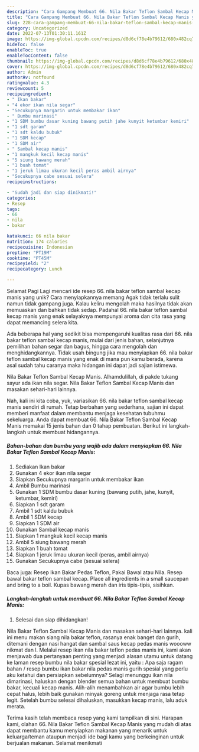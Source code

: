 ```yaml
---
description: "Cara Gampang Membuat 66. Nila Bakar Teflon Sambal Kecap Manis yang Lezat, Lezat"
title: "Cara Gampang Membuat 66. Nila Bakar Teflon Sambal Kecap Manis yang Lezat, Lezat"
slug: 228-cara-gampang-membuat-66-nila-bakar-teflon-sambal-kecap-manis-yang-lezat-lezat
category: Uncategorized
date: 2022-07-13T01:30:11.161Z
image: https://img-global.cpcdn.com/recipes/d8d6cf78e4b79612/680x482cq70/66-nila-bakar-teflon-sambal-kecap-manis-foto-resep-utama.jpg
hideToc: false
enableToc: true
enableTocContent: false
thumbnail: https://img-global.cpcdn.com/recipes/d8d6cf78e4b79612/680x482cq70/66-nila-bakar-teflon-sambal-kecap-manis-foto-resep-utama.jpg
cover: https://img-global.cpcdn.com/recipes/d8d6cf78e4b79612/680x482cq70/66-nila-bakar-teflon-sambal-kecap-manis-foto-resep-utama.jpg
author: Admin
authorAv: notfound
ratingvalue: 4.3
reviewcount: 5
recipeingredient:
- " Ikan bakar"
- "4 ekor ikan nila segar"
- "Secukupnya margarin untuk membakar ikan"
- " Bumbu marinasi"
- "1 SDM bumbu dasar kuning bawang putih jahe kunyit ketumbar kemiri"
- "1 sdt garam"
- "1 sdt kaldu bubuk"
- "1 SDM kecap"
- "1 SDM air"
- " Sambal kecap manis"
- "1 mangkuk kecil kecap manis"
- "5 siung bawang merah"
- "1 buah tomat"
- "1 jeruk limau ukuran kecil peras ambil airnya"
- "Secukupnya cabe sesuai selera"
recipeinstructions:

- "Sudah jadi dan siap dinikmati!"
categories:
- Resep
tags:
- 66
- nila
- bakar

katakunci: 66 nila bakar 
nutrition: 174 calories
recipecuisine: Indonesian
preptime: "PT19M"
cooktime: "PT45M"
recipeyield: "2"
recipecategory: Lunch

---
```



Selamat Pagi Lagi mencari ide resep 66. nila bakar teflon sambal kecap manis yang unik? Cara menyiapkannya memang Agak tidak terlalu sulit namun tidak gampang juga. Kalau keliru mengolah maka hasilnya tidak akan memuaskan dan bahkan tidak sedap. Padahal 66. nila bakar teflon sambal kecap manis yang enak selayaknya mempunyai aroma dan cita rasa yang dapat memancing selera kita.


Ada beberapa hal yang sedikit bisa mempengaruhi kualitas rasa dari 66. nila bakar teflon sambal kecap manis, mulai dari jenis bahan, selanjutnya pemilihan bahan segar dan bagus, hingga cara mengolah dan menghidangkannya. Tidak usah bingung jika mau menyiapkan 66. nila bakar teflon sambal kecap manis yang enak di mana pun kamu berada, karena asal sudah tahu caranya maka hidangan ini dapat jadi sajian istimewa.

Nila Bakar Teflon Sambal Kecap Manis. Alhamdulillah, di pakde tukang sayur ada ikan nila segar. Nila Bakar Teflon Sambal Kecap Manis dan masakan sehari-hari lainnya.


Nah, kali ini kita coba, yuk, variasikan 66. nila bakar teflon sambal kecap manis sendiri di rumah. Tetap berbahan yang sederhana, sajian ini dapat memberi manfaat dalam membantu menjaga kesehatan tubuhmu sekeluarga. Anda dapat membuat 66. Nila Bakar Teflon Sambal Kecap Manis memakai 15 jenis bahan dan 0 tahap pembuatan. Berikut ini langkah-langkah untuk membuat hidangannya.

<!--inarticleads1-->

##### Bahan-bahan dan bumbu yang wajib ada dalam menyiapkan 66. Nila Bakar Teflon Sambal Kecap Manis:

1. Sediakan  Ikan bakar
1. Gunakan 4 ekor ikan nila segar
1. Siapkan Secukupnya margarin untuk membakar ikan
1. Ambil  Bumbu marinasi
1. Gunakan 1 SDM bumbu dasar kuning (bawang putih, jahe, kunyit, ketumbar, kemiri)
1. Siapkan 1 sdt garam
1. Ambil 1 sdt kaldu bubuk
1. Ambil 1 SDM kecap
1. Siapkan 1 SDM air
1. Gunakan  Sambal kecap manis
1. Siapkan 1 mangkuk kecil kecap manis
1. Ambil 5 siung bawang merah
1. Siapkan 1 buah tomat
1. Siapkan 1 jeruk limau ukuran kecil (peras, ambil airnya)
1. Gunakan Secukupnya cabe (sesuai selera)


Baca juga: Resep Ikan Bakar Pedas Teflon, Pakai Bawal atau Nila. Resep bawal bakar teflon sambal kecap. Place all ingredients in a small saucepan and bring to a boil. Kupas bawang merah dan iris tipis-tipis, sisihkan. 

<!--inarticleads2-->

##### Langkah-langkah untuk membuat 66. Nila Bakar Teflon Sambal Kecap Manis:


1. Selesai dan siap dihidangkan!

Nila Bakar Teflon Sambal Kecap Manis dan masakan sehari-hari lainnya. kali ini menu makan siang nila bakar teflon, rasanya enak banget dan gurih, ditemani dengan nasi hangat dan sambal saus kecap pedas manis woooww nikmat dan l. Melalui resep ikan nila bakar teflon pedas manis ini, kami akan menjawab dua pertanyaan penting yang menjadi alasan utamu untuk datang ke laman resep bumbu nila bakar spesial lezat ini, yaitu : Apa saja ragam bahan / resep bumbu ikan bakar nila pedas manis gurih spesial yang perlu aku ketahui dan persiapkan sebelumnya? Selagi menunggu ikan nila dimarinasi, haluskan dengan blender semua bahan untuk membuat bumbu bakar, kecuali kecap manis. Alih-alih menambahkan air agar bumbu lebih cepat halus, lebih baik gunakan minyak goreng untuk menjaga rasa tetap legit. Setelah bumbu selesai dihaluskan, masukkan kecap manis, lalu aduk merata. 

Terima kasih telah membaca resep yang kami tampilkan di sini. Harapan kami, olahan 66. Nila Bakar Teflon Sambal Kecap Manis yang mudah di atas dapat membantu kamu menyiapkan makanan yang menarik untuk keluarga/teman ataupun menjadi ide bagi kamu yang berkeinginan untuk berjualan makanan. Selamat menikmati

